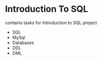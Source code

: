 # Introduction To SQL
contains tasks for Introduction to SQL project

- SQL
- MySql
- Databases
- DDL
- DML


